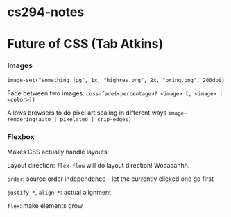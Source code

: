 # cs294-notes

# Future of CSS (Tab Atkins)

### Images

`image-set("something.jpg", 1x, "highres.png", 2x, "pring.png", 200dpi)`

Fade between two images: `coss-fade(<percentage>? <image> [, <image> | <color>])`

Allows browsers to do pixel art scaling in different ways `image-rendering(auto | pixelated | crip-edges)`


### Flexbox
Makes CSS actually handle layouts!

Layout direction: `flex-flow` will do layout direction! Woaaaahhh.

`order`: source order independence - let the currently clicked one go first

`justify-*`, `align-*`: actual alignment

`flex`: make elements grow

```css
```
